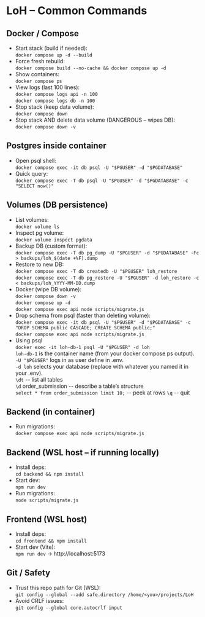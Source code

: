 # LoH – Common Commands

## Docker / Compose
- Start stack (build if needed):  
  `docker compose up -d --build`
- Force fresh rebuild:  
  `docker compose build --no-cache && docker compose up -d`
- Show containers:  
  `docker compose ps`
- View logs (last 100 lines):  
  `docker compose logs api -n 100`  
  `docker compose logs db -n 100`
- Stop stack (keep data volume):  
  `docker compose down`
- Stop stack AND delete data volume (DANGEROUS – wipes DB):  
  `docker compose down -v`

## Postgres inside container
- Open psql shell:  
  `docker compose exec -it db psql -U "$PGUSER" -d "$PGDATABASE"`
- Quick query:  
  `docker compose exec -T db psql -U "$PGUSER" -d "$PGDATABASE" -c "SELECT now()"`

## Volumes (DB persistence)
- List volumes:  
  `docker volume ls`
- Inspect pg volume:  
  `docker volume inspect pgdata`
- Backup DB (custom format):  
  `docker compose exec -T db pg_dump -U "$PGUSER" -d "$PGDATABASE" -Fc > backups/loh_$(date +%F).dump`
- Restore to new DB:  
  `docker compose exec -T db createdb -U "$PGUSER" loh_restore`  
  `docker compose exec -T db pg_restore -U "$PGUSER" -d loh_restore -c < backups/loh_YYYY-MM-DD.dump`
- Docker (wipe DB volume):  
  `docker compose down -v`  
  `docker compose up -d`  
  `docker compose exec api node scripts/migrate.js`
- Drop schema from psql (faster than deleting volume):  
  `docker compose exec -it db psql -U "$PGUSER" -d "$PGDATABASE" -c "DROP SCHEMA public CASCADE; CREATE SCHEMA public;"`  
  `docker compose exec api node scripts/migrate.js`
- Using psql  
  `docker exec -it loh-db-1 psql -U "$PGUSER" -d loh`  
  `loh-db-1` is the container name (from your docker compose ps output).  
  `-U "$PGUSER"` logs in as user define in .env.  
  `-d loh` selects your database (replace with whatever you named it in your .env).  
  `\dt`                  -- list all tables  
  `\d` order_submission  -- describe a table’s structure  
  `select * from order_submission limit 10;`  -- peek at rows
  `\q`                   -- quit

## Backend (in container)
- Run migrations:  
`docker compose exec api node scripts/migrate.js`

## Backend (WSL host – if running locally)
- Install deps:  
`cd backend && npm install`
- Start dev:  
`npm run dev`
- Run migrations:  
`node scripts/migrate.js`

## Frontend (WSL host)
- Install deps:  
`cd frontend && npm install`
- Start dev (Vite):  
`npm run dev` → http://localhost:5173

## Git / Safety
- Trust this repo path for Git (WSL):  
`git config --global --add safe.directory /home/<you>/projects/LoH`
- Avoid CRLF issues:  
`git config --global core.autocrlf input`
